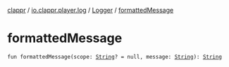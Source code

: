[clappr](../../index.md) / [io.clappr.player.log](../index.md) / [Logger](index.md) / [formattedMessage](.)

# formattedMessage

`fun formattedMessage(scope: `[`String`](https://kotlinlang.org/api/latest/jvm/stdlib/kotlin/-string/index.html)`? = null, message: `[`String`](https://kotlinlang.org/api/latest/jvm/stdlib/kotlin/-string/index.html)`): `[`String`](https://kotlinlang.org/api/latest/jvm/stdlib/kotlin/-string/index.html)
